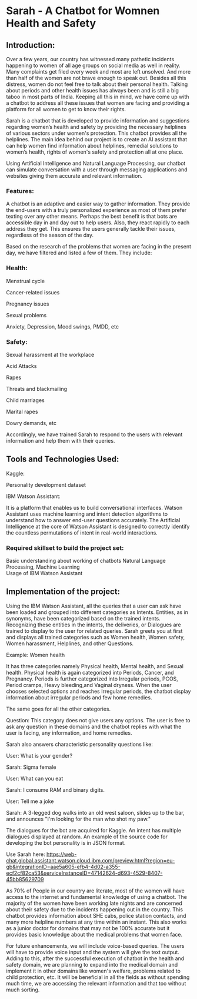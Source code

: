 # Sarah - A Chatbot for Womnen Health and Safety

## Introduction:

Over a few years, our country has witnessed many pathetic incidents happening to women of all age groups on social media as well in reality. Many complaints get filed every week and most are left unsolved. And more than half of the women are not brave enough to speak out. Besides all this distress, women do not feel free to talk about their personal health. Talking about periods and other health issues has always been and is still a big taboo in most parts of India. Keeping all this in mind, we have come up with a chatbot to address all these issues that women are facing and providing a platform for all women to get to know their rights.

Sarah is a chatbot that is developed to provide information and suggestions regarding women’s health and safety by providing the necessary helplines of various sectors under women's protection. This chatbot provides all the helplines. The main idea behind our project is to create an AI assistant that can help women find information about helplines, remedial solutions to women’s health, rights of women's safety and protection all at one place.

Using Artificial Intelligence and Natural Language Processing, our chatbot can simulate conversation with a user through messaging applications and websites giving them accurate and relevant information.


### Features:

A chatbot is an adaptive and easier way to gather information. They provide the end-users with a truly personalized experience as most of them prefer texting over any other means. Perhaps the best benefit is that bots are accessible day in and day out to help users. Also, they react rapidly to each address they get. This ensures the users generally tackle their issues, regardless of the season of the day.

Based on the research of the problems that women are facing in the present day, we have filtered and listed a few of them. They include:

### Health:            

Menstrual cycle

Cancer-related issues

Pregnancy issues

Sexual problems

Anxiety, Depression, Mood swings, PMDD, etc

### Safety:

Sexual harassment at the workplace

Acid Attacks

Rapes

Threats and blackmailing  

Child marriages

Marital rapes

Dowry demands, etc

Accordingly, we have trained Sarah to respond to the users with relevant information and help them with their queries.


## Tools and Technologies Used:

Kaggle:

Personality development dataset  

IBM Watson Assistant:

It is a platform that enables us to build conversational interfaces. Watson Assistant uses machine learning and intent detection algorithms to understand how to answer end-user questions accurately. The Artificial Intelligence at the core of Watson Assistant is designed to correctly identify the countless permutations of intent in real-world interactions.  


### Required skillset to build the project set:
Basic understanding about working of chatbots
Natural Language Processing, Machine Learning  
Usage of IBM Watson Assistant


## Implementation of the project:
Using the IBM Watson Assistant, all the queries that a user can ask have been loaded and grouped into different categories as Intents. Entities, as in synonyms, have been categorized based on the trained intents. Recognizing these entities in the intents, the deliveries, or Dialogues are trained to display to the user for related queries.
Sarah greets you at first and displays all trained categories such as Women health, Women safety, Women harassment, Helplines, and other Questions.

Example: Women health

It has three categories namely Physical health, Mental health, and Sexual health. Physical health is again categorized into Periods, Cancer, and Pregnancy. Periods is further categorized into Irregular periods, PCOS, Period cramps, Heavy bleeding,and Vaginal dryness. When the user chooses selected options and reaches Irregular periods, the chatbot display information about irregular periods and few home remedies. 

The same goes for all the other categories.

Question: This category does not give users any options. The user is free to ask any question in these domains and the chatbot replies with what the user is facing, any information, and home remedies.

Sarah also answers characteristic personality questions like:

User: What is your gender?

Sarah: Sigma female
 
User: What can you eat

Sarah: I consume RAM and binary digits.
 
User: Tell me a joke  

Sarah: A 3-legged dog walks into an old west saloon, slides up to the bar, and announces  "I'm looking for the man who shot my paw."
 

The dialogues for the bot are acquired for Kaggle. An intent has multiple dialogues displayed at random. An example of the source code for developing the bot personality is in JSON format.

Use Sarah here: https://web-chat.global.assistant.watson.cloud.ibm.com/preview.html?region=eu-gb&integrationID=aae5a605-efb4-4d02-a355-ecf2cf82ca53&serviceInstanceID=47142624-d693-4529-8407-45bb85629709

As 70% of People in our country are literate, most of the women will have access to the internet and fundamental knowledge of using a chatbot. The majority of the women have been working late nights and are concerned about their safety due to the incidents happening out in the country. This chatbot provides information about SHE cabs, police station contacts, and many more helpline numbers at any time within an instant. This also works as a junior doctor for domains that may not be 100% accurate but it provides basic knowledge about the medical problems that women face.

For future enhancements, we will include voice-based queries. The users will have to provide voice input and the system will give the text output. Adding to this, after the successful execution of chatbot in the health and safety domain, we are planning to expand into the medical domain and implement it in other domains like women's welfare, problems related to child protection, etc. It will be beneficial in all the fields as without spending much time, we are accessing the relevant information and that too without much sorting.  
                                                     
